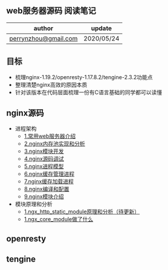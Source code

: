 ## web服务器源码 阅读笔记

| author | update |
| ------ | ------ |
| perrynzhou@gmail.com | 2020/05/24 |


## 目标

- 梳理nginx-1.19.2/openresty-1.17.8.2/tengine-2.3.2功能点
- 整理清楚nginx高效的原因本质
- 针对该版本在代码层面梳理一份有C语言基础的同学都可以读懂


## nginx源码
- 进程架构
  - [1.常用web服务器介绍](./document/nginx-1.19.2/常用web服务器介绍.md)
  - [2.nginx内存池实现和分析](./document/nginx-1.19.2/nginx内存池实现和分析.md)
  - [3.nginx模块开发](./document/nginx-1.19.2/nginx模块开发.md)
  - [4.nginx源码调试](./document/nginx-1.19.2/nginx源码调试.md)
  - [5.nginx进程模型](./document/nginx-1.19.2/nginx进程模型.md)
  - [6.nginx缓存管理进程](./document/nginx-1.19.2/nginx缓存管理.md)
  - [7.nginx缓存加载进程](./document/nginx-1.19.2/缓存加载进程.md)
  - [8.nginx编译和配置](./document/nginx-1.19.2/nginx编译选项和配置.md)
  - [9.nginx模块介绍](./document/nginx-1.19.2/nginx模块概述.md)
- 模块原理和分析
  - [1.ngx_http_static_module原理和分析（待更新）](./document/nginx-1.19.2/ngx_http_static_module原理和分析.md)
  - [1.ngx_core_module做了什么](./document/nginx-1.19.2/ngx_core_module做了什么.md)

## openresty



## tengine